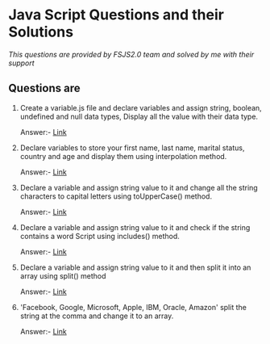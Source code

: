 # Java Script Questions and their Solutions

_This questions are provided by FSJS2.0 team and solved by me with their support_

## Questions are

1) Create a variable.js file and declare variables and assign string, boolean, undefined and null data types, Display all the value with their data type.

    Answer:-  [Link]('./variable.js')
2) Declare variables to store your first name, last name, marital status, country and age and display them using interpolation method.

    Answer:-  [Link]('./interploation.js')
3) Declare a variable and assign string value to it and change all the string characters to capital letters using toUpperCase() method.

    Answer:-  [Link]('./toUpperCase.js')
4) Declare a variable and assign string value to it and check if the string contains a word Script using includes() method.
   
    Answer:- [Link]('./includes.js')
5) Declare a variable and assign string value to it and then split it into an array using split() method
    
    Answer:- [Link]('./split1.js')
6) 'Facebook, Google, Microsoft, Apple, IBM, Oracle, Amazon' split the string at the comma and change it to an array.

    Answer:- [Link]('./split2.js')
